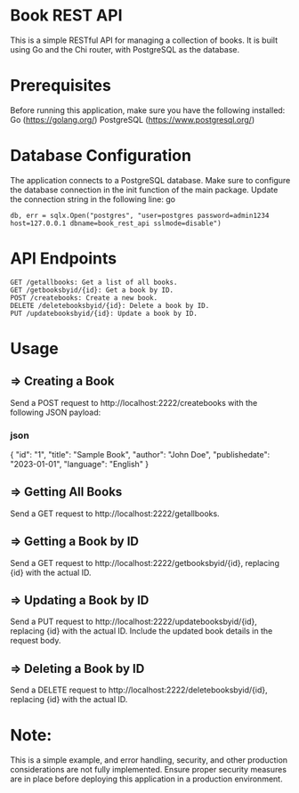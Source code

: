 # Book REST API
This is a simple RESTful API for managing a collection of books. It is built using Go and the Chi router, with PostgreSQL as the database.
# Prerequisites
Before running this application, make sure you have the following installed:
    Go (https://golang.org/)
    PostgreSQL (https://www.postgresql.org/)
    
# Database Configuration
The application connects to a PostgreSQL database. Make sure to configure the database connection in the init function of the main package. Update the connection string in the following line:
go

``db, err = sqlx.Open("postgres", "user=postgres password=admin1234 host=127.0.0.1 dbname=book_rest_api sslmode=disable")
``
# API Endpoints
    GET /getallbooks: Get a list of all books.
    GET /getbooksbyid/{id}: Get a book by ID.
    POST /createbooks: Create a new book.
    DELETE /deletebooksbyid/{id}: Delete a book by ID.
    PUT /updatebooksbyid/{id}: Update a book by ID.
# Usage
## => Creating a Book
Send a POST request to http://localhost:2222/createbooks with the following JSON payload:

### json
{
  "id": "1",
  "title": "Sample Book",
  "author": "John Doe",
  "publishedate": "2023-01-01",
  "language": "English"
}

## => Getting All Books
Send a GET request to http://localhost:2222/getallbooks.

## => Getting a Book by ID
Send a GET request to http://localhost:2222/getbooksbyid/{id}, replacing {id} with the actual ID.

## => Updating a Book by ID
Send a PUT request to http://localhost:2222/updatebooksbyid/{id}, replacing {id} with the actual ID. Include the updated book details in the request body.

## => Deleting a Book by ID
Send a DELETE request to http://localhost:2222/deletebooksbyid/{id}, replacing {id} with the actual ID.

# Note:
This is a simple example, and error handling, security, and other production considerations are not fully implemented. Ensure proper security measures are in place before deploying this application in a production environment.

